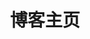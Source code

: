 ---
home: true
layout: BlogHome
icon: home
title: 博客主页
bgImage: bg.jpg
heroText: Good Morning,
tagline: and in case I don't see you, good afternoon, good evening, and good night.
projects:
  - icon: project
    name: 项目名称
    desc: 项目详细描述
    link: https://你的项目链接

  - icon: link
    name: 链接名称
    desc: 链接详细描述
    link: https://链接地址

  - icon: book
    name: 书籍名称
    desc: 书籍详细描述
    link: https://你的书籍链接

# footer: 自定义你的页脚文字
---
